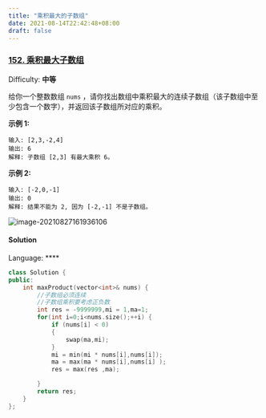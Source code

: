 ```yaml
---
title: "乘积最大的子数组"
date: 2021-08-14T22:42:48+08:00
draft: false
---
```


### [152\. 乘积最大子数组](https://leetcode-cn.com/problems/maximum-product-subarray/)

Difficulty: **中等**


给你一个整数数组 `nums` ，请你找出数组中乘积最大的连续子数组（该子数组中至少包含一个数字），并返回该子数组所对应的乘积。

**示例 1:**

```
输入: [2,3,-2,4]
输出: 6
解释: 子数组 [2,3] 有最大乘积 6。
```

**示例 2:**

```
输入: [-2,0,-1]
输出: 0
解释: 结果不能为 2, 因为 [-2,-1] 不是子数组。
```



![image-20210827161936106](https://cdn.jsdelivr.net/gh/lyr-2000/images_repo_2021_ASUS/2021_08_27_16__19_38image-20210827161936106.png)



#### Solution

Language: ****

```cpp
class Solution {
public:
    int maxProduct(vector<int>& nums) {
        //子数组必须连续
        //子数组乘积要考虑正负数
        int res = -9999999,mi = 1,ma=1;
        for(int i=0;i<nums.size();++i) {
            if (nums[i] < 0)
            {
                swap(ma,mi);
            }
            mi = min(mi * nums[i],nums[i]);
            ma = max(ma * nums[i],nums[i] );
            res = max(res ,ma);

        }
        return res;
    }
};
```

